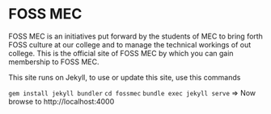 # FOSS MEC

FOSS MEC is an initiatives put forward by the students of MEC to bring forth FOSS culture at our college and to manage the technical workings of out college. This is the official site of FOSS MEC by which you can gain membership to FOSS MEC. 

This site runs on Jekyll, to use or update this site, use this commands

 `gem install jekyll bundler`
 `cd fossmec`
 `bundle exec jekyll serve`
 => Now browse to http://localhost:4000